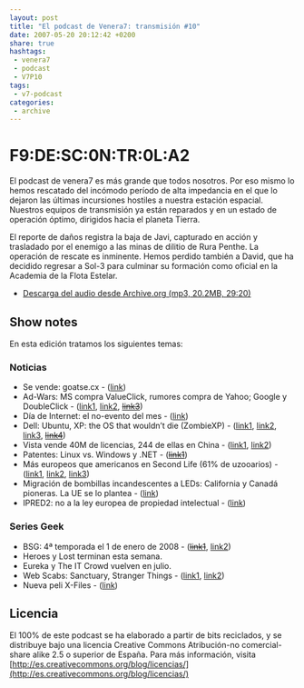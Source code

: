 ```yaml
---
layout: post
title: "El podcast de Venera7: transmisión #10"
date: 2007-05-20 20:12:42 +0200
share: true
hashtags:
 - venera7
 - podcast
 - V7P10
tags:
 - v7-podcast
categories:
 - archive
---
```


# F9:DE:SC:0N:TR:0L:A2
El podcast de venera7 es más grande que todos nosotros. Por eso mismo lo hemos rescatado del incómodo período de alta impedancia en el que lo dejaron las últimas incursiones hostiles a nuestra estación espacial. Nuestros equipos de transmisión ya están reparados y en un estado de operación óptimo, dirigidos hacia el planeta Tierra.

El reporte de daños registra la baja de Javi, capturado en acción y trasladado por el enemigo a las minas de dilitio de Rura Penthe. La operación de rescate es inminente. Hemos perdido también a David, que ha decidido regresar a Sol-3 para culminar su formación como oficial en la Academia de la Flota Estelar.

- [Descarga del audio desde Archive.org (mp3, 20.2MB, 29:20)](https://archive.org/download/v7podcast/10%2009_F9_DE_SC_0N_TR_0L_A2.mp3)

## Show notes

En esta edición tratamos los siguientes temas:

### Noticias

- Se vende: goatse.cx - ([link](https://news.slashdot.org/story/07/04/22/0134257/goatsecx-is-for-sale))
- Ad-Wars: MS compra ValueClick, rumores compra de Yahoo; Google y DoubleClick - ([link1](http://news.bbc.co.uk/2/hi/business/6670227.stm), [link2](http://web.archive.org/web/20070602112602/http://www.venera7.com/tecnologia/compra-google-doubleclick-consecuencias), ~~[link3](http://web.archive.org/web/20070625093247/http://www.venera7.com/software/microsoft-quiere-comprar-yahoo)~~)
- Día de Internet: el no-evento del mes - ([link](https://es.wikipedia.org/wiki/D%C3%ADa_de_Internet))
- Dell: Ubuntu, XP: the OS that wouldn’t die (ZombieXP) - ([link1](http://web.archive.org/web/20070702154939/http://apcmag.com/5835/vendors_in_no_rush_to_ditch_xp_for_vista), [link2](http://web.archive.org/web/20070625144708/http://direct2dell.com/one2one/archive/2007/05/01/13147.aspx), [link3](https://web-beta.archive.org/web/20070428164653/http://news.yahoo.com/s/nf/20070420/tc_nf/51655), ~~[link4](http://web.archive.org/web/20070625093247/http://news.yahoo.com/s/nf/20070507/bs_nf/52072)~~)
- Vista vende 40M de licencias, 244 de ellas en China - ([link1](http://web.archive.org/web/20070705185944/http://news.com.com/Gates+40+million+Vista+copies+sold/2100-1016_3-6183890.html?), [link2](https://tech.slashdot.org/story/07/04/18/1512216/only-244-genuine-windows-vistas-sold-in-china))
- Patentes: Linux vs. Windows y .NET - (~~[link1](http://web.archive.org/web/20070529114828/http://news.yahoo.com/s/infoworld/20070421/tc_infoworld/87908)~~)
- Más europeos que americanos en Second Life (61% de uzooarios) - ([link1](http://web.archive.org/web/20070509070545/http://news.yahoo.com/s/nm/20070504/tc_nm/secondlife_residents_dc), [link2](http://web.archive.org/web/20080603195627/http://abcnews.go.com/TheLaw/story?id=3159871), [link3](http://elpais.com/elpais/2007/05/13/actualidad/1179044223_850215.html))
- Migración de bombillas incandescentes a LEDs: California y Canadá pioneras. La UE se lo plantea - ([link](http://web.archive.org/web/20070513032209/http://news.yahoo.com/s/ap/20070510/ap_on_hi_te/led_lighting))
- IPRED2: no a la ley europea de propiedad intelectual - ([link](http://web.archive.org/web/20070629230620/http://www.copycrime.eu/))

### Series Geek

- BSG: 4ª temporada el 1 de enero de 2008 - (~~[link1](http://web.archive.org/web/20070625093247/http://www.venera7.com/entretenimiento/vuelve-battlestar-galactica)~~, [link2](http://web.archive.org/web/20070515033234/http://www.patriotresource.com/bg/insights/spoilers/season4.html))
- Heroes y Lost terminan esta semana.
- Eureka y The IT Crowd vuelven en julio.
- Web Scabs: Sanctuary, Stranger Things - ([link1](http://sanctuary.wikia.com/wiki/Webisode_Guide), [link2](http://strangerthings.tv/episodes))
- Nueva peli X-Files - ([link](http://www.sliceofscifi.com/2007/04/23/x-files-film-sequel-in-the-works/))

## Licencia
El 100% de este podcast se ha elaborado a partir de bits reciclados, y se distribuye bajo una licencia Creative Commons Atribución-no comercial-share alike 2.5 o superior de España. Para más información, visita [http://es.creativecommons.org/blog/licencias/](http://es.creativecommons.org/blog/licencias/)

